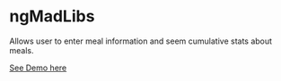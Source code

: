 ngMadLibs
=========

Allows user to enter meal information and seem cumulative stats about meals.

[See Demo here](http://chris-sun.github.io/angular_intro/unit1/lesson3/waitstaff_calculator/index.html)

